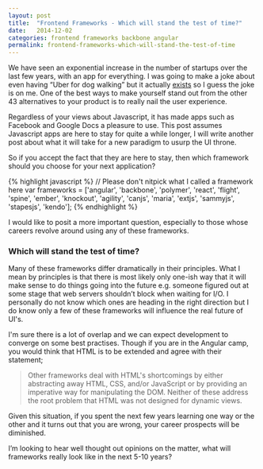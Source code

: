```yaml
---
layout: post
title:  "Frontend Frameworks - Which will stand the test of time?"
date:   2014-12-02
categories: frontend frameworks backbone angular
permalink: frontend-frameworks-which-will-stand-the-test-of-time
---
```


We have seen an exponential increase in the number of startups over the last few years, with an app for everything. I was going to make a joke about even having “Uber for dog walking” but it actually [exists](http://techcrunch.com/2013/04/26/swifto-raises-2-5m-from-benchmark-to-be-the-uber-for-dog-walkin/) so I guess the joke is on me. One of the best ways to make yourself stand out from the other 43 alternatives to your product is to really nail the user experience.

Regardless of your views about Javascript, it has made apps such as Facebook and Google Docs a pleasure to use. This post assumes Javascript apps are here to stay for quite a while longer, I will write another post about what it will take for a new paradigm to usurp the UI throne.

So if you accept the fact that they are here to stay, then which framework should you choose for your next application? 

{% highlight javascript %}
// Please don't nitpick what I called a framework here
var frameworks = ['angular', 'backbone', 'polymer', 'react', 'flight', 'spine', 'ember', 'knockout', 'agility', 'canjs', 'maria', 'extjs', 'sammyjs', 'stapesjs', 'kendo'];
{% endhighlight %}

I would like to posit a more important question, especially to those whose careers revolve around using any of these frameworks. 

### Which will stand the test of time?


Many of these frameworks differ dramatically in their principles. What I mean by principles is that there is most likely only one-ish way that it will make sense to do things going into the future e.g. someone figured out at some stage that web servers shouldn’t block when waiting for I/O.  I personally do not know which ones are heading in the right direction but I do know only a few of these frameworks will influence the real future of UI's.

I'm sure there is a lot of overlap and we can expect development to converge on some best practises. Though if you are in the Angular camp, you would think that HTML is to be extended and agree with their statement;

> Other frameworks deal with HTML's shortcomings by either abstracting away HTML, CSS, and/or JavaScript or by providing an imperative way for manipulating the DOM. Neither of these address the root problem that HTML was not designed for dynamic views.

Given this situation, if you spent the next few years learning one way or the other and it turns out that you are wrong, your career prospects will be diminished.

I’m looking to hear well thought out opinions on the matter, what will frameworks really look like in the next 5-10 years?
